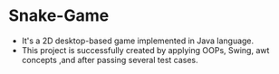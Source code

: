 # Snake-Game
* It's a 2D desktop-based game implemented in Java language.
* This project is successfully created by applying OOPs, Swing, awt concepts ,and after passing several test cases.

